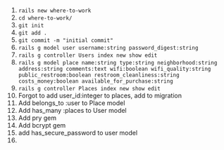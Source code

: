 
1. `rails new where-to-work`
2. `cd where-to-work/`
3. `git init`
4. `git add .`
5. `git commit -m "initial commit"`
6. `rails g model user username:string password_digest:string`
7. `rails g controller Users index new show edit`
8. `rails g model place name:string type:string neighborhood:string address:string comments:text wifi:boolean wifi_quality:string public_restroom:boolean restroom_cleanliness:string costs_money:boolean available_for_purchase:string`
9. `rails g controller Places index new show edit`
10. Forgot to add user_id:integer to places, add to migration
11. Add belongs_to :user to Place model
12. Add has_many :places to User model
13. Add pry gem
14. Add bcrypt gem
15. add has_secure_password to user model
16. 